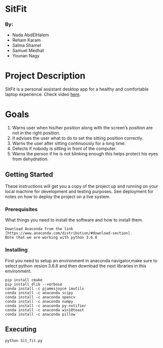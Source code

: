 # SitFit
### By:
- Nada AbdElHalem
- Reham Karam
- Salma Shamel
- Samuel Medhat
- Younan Nagy

# Project Description

SitFit is a personal assistant desktop app for a healthy and comfortable laptop experience. Check video [here](https://youtu.be/UXKte1Qf39A).



# Goals

1. Warns user when his/her position along with the screen’s position are not in the right position.
2. It advises the user what to do to set the sitting position correctly.
3. Warns the user after sitting continuously for a long time.
4. Detects if nobody is sitting in front of the computer.
5. Warns the person if he is not blinking enough this helps protect his eyes from dehydration.


## Getting Started

These instructions will get you a copy of the project up and running on your local machine for development and testing purposes. See deployment for notes on how to deploy the project on a live system.

### Prerequisites

What things you need to install the software and how to install them.

```
Download Anaconda from the link [https://www.anaconda.com/distribution/#download-section].
Note that we are working with python 3.6.8
```

### Installing


First you need to setup an environment in anaconda navigator,make sure to select python vesion 3.6.8 and then download the next libraries in this environment.
```
pip install cmake
pip install dlib --verbose                                    
conda install -c pjamesjoyce imutils
conda install -c anaconda scipy
conda install -c anaconda opencv
conda install -c anaconda numpy
conda install -c anaconda py-notifier
conda install -c anaconda win10toast
conda install -c anaconda pillow
```

## Executing
```
python Sit_fit.py
```
